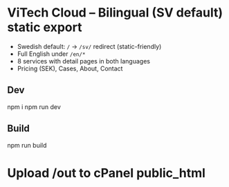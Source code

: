 # ViTech Cloud – Bilingual (SV default) static export
- Swedish default: `/` → `/sv/` redirect (static-friendly)
- Full English under `/en/*`
- 8 services with detail pages in both languages
- Pricing (SEK), Cases, About, Contact
## Dev
npm i
npm run dev
## Build
npm run build
# Upload /out to cPanel public_html
